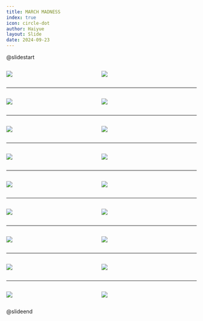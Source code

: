 ```yaml
---
title: MARCH MADNESS
index: true
icon: circle-dot
author: Haiyue
layout: Slide
date: 2024-09-23
---
```

 
@slidestart

<div style="display:flex">
<div style="flex:1">

![](https://raw.githubusercontent.com/yclord/reading/refs/heads/master/english/Level-W/MARCH%20MADNESS/001.webp)
</div>
<div style="flex:1">

![](https://raw.githubusercontent.com/yclord/reading/refs/heads/master/english/Level-W/MARCH%20MADNESS/002.webp)
</div>
</div>

---

<div style="display:flex">
<div style="flex:1">

![](https://raw.githubusercontent.com/yclord/reading/refs/heads/master/english/Level-W/MARCH%20MADNESS/003.webp)
</div>
<div style="flex:1">

![](https://raw.githubusercontent.com/yclord/reading/refs/heads/master/english/Level-W/MARCH%20MADNESS/004.webp)
</div>
</div>

---

<div style="display:flex">
<div style="flex:1">

![](https://raw.githubusercontent.com/yclord/reading/refs/heads/master/english/Level-W/MARCH%20MADNESS/005.webp)
</div>
<div style="flex:1">

![](https://raw.githubusercontent.com/yclord/reading/refs/heads/master/english/Level-W/MARCH%20MADNESS/006.webp)
</div>
</div>

---

<div style="display:flex">
<div style="flex:1">

![](https://raw.githubusercontent.com/yclord/reading/refs/heads/master/english/Level-W/MARCH%20MADNESS/007.webp)
</div>
<div style="flex:1">

![](https://raw.githubusercontent.com/yclord/reading/refs/heads/master/english/Level-W/MARCH%20MADNESS/008.webp)
</div>
</div>

---

<div style="display:flex">
<div style="flex:1">

![](https://raw.githubusercontent.com/yclord/reading/refs/heads/master/english/Level-W/MARCH%20MADNESS/009.webp)
</div>
<div style="flex:1">

![](https://raw.githubusercontent.com/yclord/reading/refs/heads/master/english/Level-W/MARCH%20MADNESS/010.webp)
</div>
</div>

---

<div style="display:flex">
<div style="flex:1">

![](https://raw.githubusercontent.com/yclord/reading/refs/heads/master/english/Level-W/MARCH%20MADNESS/011.webp)
</div>
<div style="flex:1">

![](https://raw.githubusercontent.com/yclord/reading/refs/heads/master/english/Level-W/MARCH%20MADNESS/012.webp)
</div>
</div>

---

<div style="display:flex">
<div style="flex:1">

![](https://raw.githubusercontent.com/yclord/reading/refs/heads/master/english/Level-W/MARCH%20MADNESS/013.webp)
</div>
<div style="flex:1">

![](https://raw.githubusercontent.com/yclord/reading/refs/heads/master/english/Level-W/MARCH%20MADNESS/014.webp)
</div>
</div>

---

<div style="display:flex">
<div style="flex:1">

![](https://raw.githubusercontent.com/yclord/reading/refs/heads/master/english/Level-W/MARCH%20MADNESS/015.webp)
</div>
<div style="flex:1">

![](https://raw.githubusercontent.com/yclord/reading/refs/heads/master/english/Level-W/MARCH%20MADNESS/016.webp)
</div>
</div>

---

<div style="display:flex">
<div style="flex:1">

![](https://raw.githubusercontent.com/yclord/reading/refs/heads/master/english/Level-W/MARCH%20MADNESS/017.webp)
</div>
<div style="flex:1">

![](https://raw.githubusercontent.com/yclord/reading/refs/heads/master/english/Level-W/MARCH%20MADNESS/018.webp)
</div>
</div>

@slideend